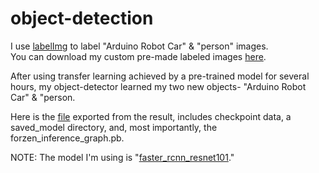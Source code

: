# object-detection


I use [labelImg](https://github.com/tzutalin/labelImg) to label "Arduino Robot Car" & "person" images.  
You can download my custom pre-made labeled images [here](https://goo.gl/PcS5Zs).

After using transfer learning achieved by a pre-trained model for several hours, my object-detector learned my two new objects- "Arduino Robot Car" & "person. 

Here is the [file](https://goo.gl/jfdoF2) exported from the result, includes checkpoint data, a saved_model directory, and, most importantly, the forzen_inference_graph.pb. 

NOTE: The model I'm using is "[faster_rcnn_resnet101](https://goo.gl/hYJg6z)." 

